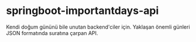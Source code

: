 # springboot-importantdays-api
Kendi doğum gününü bile unutan backend'ciler için. Yaklaşan önemli günleri JSON formatında suratına çarpan API.
